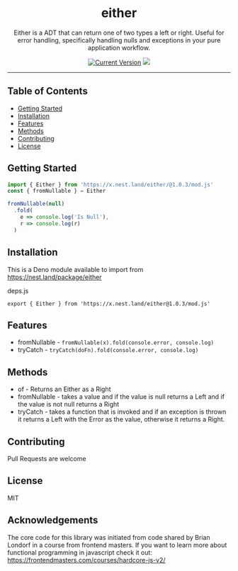 <h1 align="center">either</h1>
<p align="center">Either is a ADT that can return one of two types a left or right. Useful for error handling, specifically handling nulls and exceptions in your pure application workflow.</p>
</p>
<p align="center">
  <a href="https://github.com/hyper63/either/tags/"><img src="https://img.shields.io/github/tag/hyper63/either" alt="Current Version" /></a>
  <img src="https://github.com/hyper63/either/workflows/.github/workflows/deno.yml/badge.svg" />
  
  </p>

---

## Table of Contents

- [Getting Started](#getting-started)
- [Installation](#installation)
- [Features](#features)
- [Methods](#methods)
- [Contributing](#contributing)
- [License](#license)

## Getting Started

```js
import { Either } from 'https://x.nest.land/either/@1.0.3/mod.js'
const { fromNullable } = Either

fromNullable(null)
  .fold(
    e => console.log('Is Null'),
    r => console.log(r)
  )
```

## Installation

This is a Deno module available to import from 
https://nest.land/package/either 

deps.js

```
export { Either } from 'https://x.nest.land/either@1.0.3/mod.js'
```

## Features

* fromNullable - `fromNullable(x).fold(console.error, console.log)`
* tryCatch - `tryCatch(doFn).fold(console.error, console.log)`

## Methods

* of - Returns an Either as a Right
* fromNullable - takes a value and if the value is null returns a Left and if the value is not null returns a Right
* tryCatch - takes a function that is invoked and if an exception is thrown it returns a Left with the Error as the value, otherwise it returns a Right.

## Contributing

Pull Requests are welcome

## License

MIT

## Acknowledgements

The core code for this library was initiated from code shared by Brian Londorf in a course from frontend masters. If you want to learn more about functional programming in javascript check it out: https://frontendmasters.com/courses/hardcore-js-v2/



